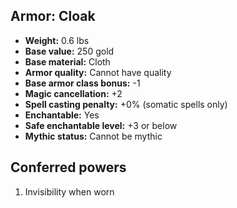 ## Armor: Cloak
- **Weight:** 0.6 lbs
- **Base value:** 250 gold
- **Base material:** Cloth
- **Armor quality:** Cannot have quality
- **Base armor class bonus:** -1
- **Magic cancellation:** +2
- **Spell casting penalty:** +0% (somatic spells only)
- **Enchantable:** Yes
- **Safe enchantable level:** +3 or below
- **Mythic status:** Cannot be mythic
## Conferred powers
1. Invisibility when worn
